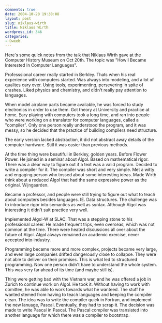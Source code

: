 ```yaml
---
comments: true
date: 2004-10-20 19:38:08
layout: post
slug: niklaus-wirth
title: Niklaus Wirth
wordpress_id: 346
categories:
- Dweeb
---
```


Here's some quick notes from the talk that Niklaus Wirth gave at the Computer History Museum on Oct 20th. The topic was "How I Became Interested In Computer Languages".

Professsional career really started in Berkley. Thats when his real experience with computers started. Was always into modeling, and a lot of qualites cary over. Using tools, experimenting, persevering in spite of crashes. Liked physics and chemistry, and didn't really pay attention to languages.

When model airplane parts became available, he was forced to study electronics in order to use them. Got theory at University and practice at home. Eary playing with computers took a long time, and ran into people who were working on a translator for computer languages, called a "compiler". Only one person really understood the program, and it was messy, so he decided that the practice of building compilers need structure.

The early version lacked abstraction, it did not abstract away details of the computer hardware. Still it was easier than previous methods.

At the time thing were beautiful in Berkley, golden years. Before Flower Power. He joined in a seminar about Algol. Based on mathematical rigor. There was a clear way to figure out if a text was a valid program. Decided to write a compiler for it. The compiler was short and very simple. Met a witty and engaging person who tossed about some interesting ideas. Made Wirth think about a reduced Algol that had the same expressive power as the original. Wijngaarden.

Became a professor, and people were still trying to figure out what to teach about computers besides languages.  IE. Data structures. The challenge was to introduce rigor into semantics as well as syntax. Although Algol was interesting it didn't suit practice very well.

Implemented Algol-W at SLAC. That was a stepping stone to his professional career. He made frequent trips, even overseas, which was not common at the time. There were heated discussions all over about the future of Algol. Algol always remained an academic exercise, never accepted into industry.

Programming became more and more complex, projects became very large, and even large companies drifted dangerously close to collapse. They were not able to deliver on their promises. This is what led to structured programming. Now one person didn't have to understand the whole system. This was very far ahead of its time (and maybe still is).

Thing were getting bad with the Vietnam war, and he was offered a job in Zurich to continue work on Algol. He took it. Without having to work with comittee, he was able to work towards what he wanteed. The stuff he wanted stemed from having to teach languages and keeping the compiler clean. The idea was to write the compiler quick in Fortran, and implement the new lanuage, Pascal. Eventually, they had to scrap it. The decision was made to write Pascal in Pascal. The Pascal compiler was translated into another language for which there was a compiler to bootstrap.
